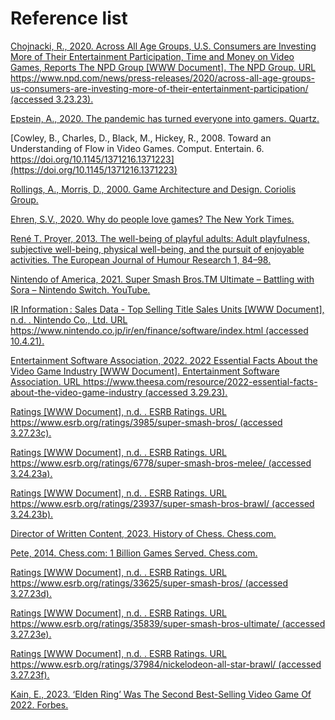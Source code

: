 # Reference list

[Chojnacki, R., 2020. Across All Age Groups, U.S. Consumers are Investing More of Their Entertainment Participation, Time and Money on Video Games, Reports The NPD Group \[WWW Document\]. The NPD Group. URL https://www.npd.com/news/press-releases/2020/across-all-age-groups-us-consumers-are-investing-more-of-their-entertainment-participation/ (accessed 3.23.23).](https://www.npd.com/news/press-releases/2020/across-all-age-groups-us-consumers-are-investing-more-of-their-entertainment-participation/)

[Epstein, A., 2020. The pandemic has turned everyone into gamers. Quartz.](https://qz.com/1904276/everyone-is-playing-video-games-during-the-pandemic)

[Cowley, B., Charles, D., Black, M., Hickey, R., 2008. Toward an Understanding of Flow in Video Games. Comput. Entertain. 6. https://doi.org/10.1145/1371216.1371223](https://doi.org/10.1145/1371216.1371223)

[Rollings, A., Morris, D., 2000. Game Architecture and Design. Coriolis Group.](https://www.amazon.co.uk/Game-Architecture-Design-NRG-Programming/dp/0735713634)

[Ehren, S.V., 2020. Why do people love games? The New York Times.](https://www.nytimes.com/2020/06/11/style/why-people-love-games.html)

[René T. Proyer, 2013. The well-being of playful adults: Adult playfulness, subjective well-being, physical well-being, and the pursuit of enjoyable activities. The European Journal of Humour Research 1, 84–98.](https://www.semanticscholar.org/paper/The-well-being-of-playful-adults:-Adult-subjective-Proyer/d62a0f9f0068004a9ccb3a4b851bde37eac4e6a5?p2df)

[Nintendo of America, 2021. Super Smash Bros.TM Ultimate – Battling with Sora – Nintendo Switch. YouTube.](https://www.youtube.com/watch?v=L-q6Gz\_4Yqc)

[IR Information : Sales Data - Top Selling Title Sales Units \[WWW Document\], n.d. . Nintendo Co., Ltd. URL https://www.nintendo.co.jp/ir/en/finance/software/index.html (accessed 10.4.21).](https://web.archive.org/web/20211006230937/https://www.nintendo.co.jp/ir/en/finance/software/index.html)

[Entertainment Software Association, 2022. 2022 Essential Facts About the Video Game Industry \[WWW Document\]. Entertainment Software Association. URL https://www.theesa.com/resource/2022-essential-facts-about-the-video-game-industry (accessed 3.29.23).](https://www.theesa.com/resource/2022-essential-facts-about-the-video-game-industry/)

[Ratings \[WWW Document\], n.d. . ESRB Ratings. URL https://www.esrb.org/ratings/3985/super-smash-bros/ (accessed 3.27.23c).](https://www.esrb.org/ratings/3985/super-smash-bros/)

[Ratings \[WWW Document\], n.d. . ESRB Ratings. URL https://www.esrb.org/ratings/6778/super-smash-bros-melee/ (accessed 3.24.23a).](https://www.esrb.org/ratings/6778/super-smash-bros-melee/)

[Ratings \[WWW Document\], n.d. . ESRB Ratings. URL https://www.esrb.org/ratings/23937/super-smash-bros-brawl/ (accessed 3.24.23b).](https://www.esrb.org/ratings/23937/super-smash-bros-brawl/)

[Director of Written Content, 2023. History of Chess. Chess.com.](https://www.chess.com/article/view/history-of-chess)

[Pete, 2014. Chess.com: 1 Billion Games Served. Chess.com.](https://www.chess.com/article/view/chesscom-1-billion-games-served)

[Ratings \[WWW Document\], n.d. . ESRB Ratings. URL https://www.esrb.org/ratings/33625/super-smash-bros/ (accessed 3.27.23d).](https://www.esrb.org/ratings/33625/super-smash-bros/)

[Ratings \[WWW Document\], n.d. . ESRB Ratings. URL https://www.esrb.org/ratings/35839/super-smash-bros-ultimate/ (accessed 3.27.23e).](https://www.esrb.org/ratings/35839/super-smash-bros-ultimate/)

[Ratings \[WWW Document\], n.d. . ESRB Ratings. URL https://www.esrb.org/ratings/37984/nickelodeon-all-star-brawl/ (accessed 3.27.23f).](https://www.esrb.org/ratings/37984/nickelodeon-all-star-brawl/)

[Kain, E., 2023. ‘Elden Ring’ Was The Second Best-Selling Video Game Of 2022. Forbes.](https://www.forbes.com/sites/erikkain/2023/01/18/elden-ring-was-the-second-best-selling-video-game-of-2022/?sh=3e6719bb6869)
